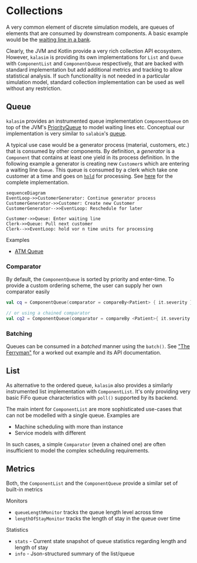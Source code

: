 # Collections

A very common element of discrete simulation models, are queues of elements that are consumed by downstream components. A basic example would be the [waiting line in a bank](examples/bank_office.md#simple-bank-office-1-clerk).

Clearly, the JVM and Kotlin provide a very rich collection API ecosystem. However, `kalasim` is providing its own implementations for `List` and `Queue` with `ComponentList` and `ComponentQueue` respectively, that are backed with standard implementation but add additional metrics and tracking to allow statistical analysis. If such functionality is not needed in a particular simulation model, standard collection implementation can be used as well without any restriction.  


## Queue

`kalasim` provides an instrumented queue implementation `ComponentQueue` on top of the JVM's [PriorityQueue](https://docs.oracle.com/javase/7/docs/api/java/util/PriorityQueue.html)  to model waiting lines etc. Conceptual our implementation is very similar to `salabim`'s [queue](
https://www.salabim.org/manual/Queue.html).

A typical use case would be a generator process (material, customers, etc.) that is consumed by other components. By definition, a *generator* is a `Component` that contains at least one yield in its process definition.
In the following example a generator is creating new `Customer`s which are entering a waiting line `Queue`. This queue is consumed by a clerk which take one customer at a time and goes on [`hold`](#hold) for processing. See [here](https://github.com/holgerbrandl/kalasim/blob/master/src/test/kotlin/org/kalasim/examples/bank/oneclerk/Bank1clerk.kt) for the complete implementation.

```mermaid
sequenceDiagram
EventLoop->>CustomerGenerator: Continue generator process
CustomerGenerator->>Customer: Create new Customer
CustomerGenerator-->>EventLoop: Reschedule for later

Customer->>Queue: Enter waiting line
Clerk->>Queue: Pull next customer
Clerk-->>EventLoop: hold vor n time units for processing
```
Examples

* [ATM Queue](examples/atm_queue.md)


### Comparator

By default, the `ComponentQueue` is sorted by priority and enter-time. To provide a custom ordering scheme, the user can supply her own comparator easily

```kotlin
val cq = ComponentQueue(comparator = compareBy<Patient> { it.severity })

// or using a chained comparator
val cq2 = ComponentQueue(comparator = compareBy <Patient>{ it.severity }.thenBy { it.type })
```

### Batching

Queues can be consumed in a *batched* manner using the `batch()`. See ["The Ferryman"](examples/ferryman.md) for a worked out example and its API documentation.


## List

As alternative to the ordered queue, `kalasim` also provides a similarly instrumented list implementation with `ComponentList`. It's only providing very basic FiFo queue characteristics with `poll()` supported by its backend. 

The main intent for `ComponentList` are more sophisticated use-cases that can not be modelled with a single queue. Examples are 

* Machine scheduling with more than instance
* Service models with different

In such cases, a simple `Comparator` (even a chained one) are often insufficient to model the complex scheduling requirements.


## Metrics

Both, the `ComponentList` and the `ComponentQueue` provide a similar set of built-in metrics


Monitors

* `queueLengthMonitor` tracks the queue length level across time
* `lengthOfStayMonitor` tracks the length of stay in the queue over time


Statistics

* `stats` - Current state snapshot of queue statistics regarding length and length of stay
* `info` - Json-structured summary of the list/queue
